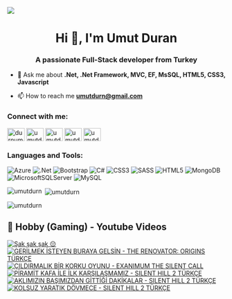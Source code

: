 ![](https://komarev.com/ghpvc/?username=umutdurn&color=blue)
<h1 align="center">Hi 👋, I'm Umut Duran</h1>
<h3 align="center">A passionate Full-Stack developer from Turkey</h3>

- 💬 Ask me about **.Net, .Net Framework, MVC, EF, MsSQL,  HTML5, CSS3,  Javascript**

- 📫 How to reach me **umutdurn@gmail.com**

<h3 align="left">Connect with me:</h3>
<p align="left">
<a href="https://twitter.com/durnumut" target="blank"><img align="center" src="https://raw.githubusercontent.com/rahuldkjain/github-profile-readme-generator/master/src/images/icons/Social/twitter.svg" alt="durnumut" height="30" width="40" /></a>
<a href="https://linkedin.com/in/umutdurn" target="blank"><img align="center" src="https://raw.githubusercontent.com/rahuldkjain/github-profile-readme-generator/master/src/images/icons/Social/linked-in-alt.svg" alt="umutdurn" height="30" width="40" /></a>
<a href="https://fb.com/umutdurn" target="blank"><img align="center" src="https://raw.githubusercontent.com/rahuldkjain/github-profile-readme-generator/master/src/images/icons/Social/facebook.svg" alt="umutdurn" height="30" width="40" /></a>
<a href="https://instagram.com/umutdurn" target="blank"><img align="center" src="https://raw.githubusercontent.com/rahuldkjain/github-profile-readme-generator/master/src/images/icons/Social/instagram.svg" alt="umutdurn" height="30" width="40" /></a>
<a href="https://www.youtube.com/c/umutdrn" target="blank"><img align="center" src="https://raw.githubusercontent.com/rahuldkjain/github-profile-readme-generator/master/src/images/icons/Social/youtube.svg" alt="umutdrn" height="30" width="40" /></a>
</p>

<h3 align="left">Languages and Tools:</h3>

![Azure](https://img.shields.io/badge/azure-%230072C6.svg?style=for-the-badge&logo=microsoftazure&logoColor=white)
  ![.Net](https://img.shields.io/badge/.NET-5C2D91?style=for-the-badge&logo=.net&logoColor=white)
  ![Bootstrap](https://img.shields.io/badge/bootstrap-%238511FA.svg?style=for-the-badge&logo=bootstrap&logoColor=white)
  ![C#](https://img.shields.io/badge/c%23-%23239120.svg?style=for-the-badge&logo=csharp&logoColor=white)
  ![CSS3](https://img.shields.io/badge/css3-%231572B6.svg?style=for-the-badge&logo=css3&logoColor=white)
  ![SASS](https://img.shields.io/badge/SASS-hotpink.svg?style=for-the-badge&logo=SASS&logoColor=white)
  ![HTML5](https://img.shields.io/badge/html5-%23E34F26.svg?style=for-the-badge&logo=html5&logoColor=white)
  ![MongoDB](https://img.shields.io/badge/MongoDB-%234ea94b.svg?style=for-the-badge&logo=mongodb&logoColor=white)
  ![MicrosoftSQLServer](https://img.shields.io/badge/Microsoft%20SQL%20Server-CC2927?style=for-the-badge&logo=microsoft%20sql%20server&logoColor=white)
  ![MySQL](https://img.shields.io/badge/mysql-4479A1.svg?style=for-the-badge&logo=mysql&logoColor=white)

<p><img align="left" src="https://github-readme-stats.vercel.app/api/top-langs?username=umutdurn&show_icons=true&locale=en&layout=compact" alt="umutdurn" /></p>

<p>&nbsp;<img align="center" src="https://github-readme-stats.vercel.app/api?username=umutdurn&show_icons=true&locale=en" alt="umutdurn" /></p>

<p><img align="center" src="https://github-readme-streak-stats.herokuapp.com/?user=umutdurn&" alt="umutdurn" /></p>

<summary><h2>📸 Hobby (Gaming) - Youtube Videos</h2></summary>

<!-- BEGIN YOUTUBE-CARDS -->
[![Şak şak şak 😔](https://ytcards.demolab.com/?id=1tznjYQCCzk&title=%C5%9Eak+%C5%9Fak+%C5%9Fak+%F0%9F%98%94&lang=en&timestamp=1733916304&background_color=%230d1117&title_color=%23ffffff&stats_color=%23dedede&max_title_lines=1&width=250&border_radius=5 "Şak şak şak 😔")](https://www.youtube.com/watch?v=1tznjYQCCzk)
[![GERİLMEK İSTEYEN BURAYA GELSİN - THE RENOVATOR: ORIGINS TÜRKÇE](https://ytcards.demolab.com/?id=vMu5rBl2wm0&title=GER%C4%B0LMEK+%C4%B0STEYEN+BURAYA+GELS%C4%B0N+-+THE+RENOVATOR%3A+ORIGINS+T%C3%9CRK%C3%87E&lang=en&timestamp=1729954858&background_color=%230d1117&title_color=%23ffffff&stats_color=%23dedede&max_title_lines=1&width=250&border_radius=5 "GERİLMEK İSTEYEN BURAYA GELSİN - THE RENOVATOR: ORIGINS TÜRKÇE")](https://www.youtube.com/watch?v=vMu5rBl2wm0)
[![ÇILDIRMALIK BİR KORKU OYUNU - EXANIMUM THE SILENT CALL](https://ytcards.demolab.com/?id=DdprF0X1q8U&title=%C3%87ILDIRMALIK+B%C4%B0R+KORKU+OYUNU+-+EXANIMUM+THE+SILENT+CALL&lang=en&timestamp=1729616417&background_color=%230d1117&title_color=%23ffffff&stats_color=%23dedede&max_title_lines=1&width=250&border_radius=5 "ÇILDIRMALIK BİR KORKU OYUNU - EXANIMUM THE SILENT CALL")](https://www.youtube.com/watch?v=DdprF0X1q8U)
[![PİRAMİT KAFA İLE İLK KARŞILAŞMAMIZ - SILENT HILL 2 TÜRKÇE](https://ytcards.demolab.com/?id=4ZlINcO4uMA&title=P%C4%B0RAM%C4%B0T+KAFA+%C4%B0LE+%C4%B0LK+KAR%C5%9EILA%C5%9EMAMIZ+-+SILENT+HILL+2+T%C3%9CRK%C3%87E&lang=en&timestamp=1728918008&background_color=%230d1117&title_color=%23ffffff&stats_color=%23dedede&max_title_lines=1&width=250&border_radius=5 "PİRAMİT KAFA İLE İLK KARŞILAŞMAMIZ - SILENT HILL 2 TÜRKÇE")](https://www.youtube.com/watch?v=4ZlINcO4uMA)
[![AKLIMIZIN BAŞIMIZDAN GİTTİĞİ DAKİKALAR - SILENT HILL 2 TÜRKÇE](https://ytcards.demolab.com/?id=Uw_x_j3iVS0&title=AKLIMIZIN+BA%C5%9EIMIZDAN+G%C4%B0TT%C4%B0%C4%9E%C4%B0+DAK%C4%B0KALAR+-+SILENT+HILL+2+T%C3%9CRK%C3%87E&lang=en&timestamp=1728831624&background_color=%230d1117&title_color=%23ffffff&stats_color=%23dedede&max_title_lines=1&width=250&border_radius=5 "AKLIMIZIN BAŞIMIZDAN GİTTİĞİ DAKİKALAR - SILENT HILL 2 TÜRKÇE")](https://www.youtube.com/watch?v=Uw_x_j3iVS0)
[![KOLSUZ YARATIK DÖVMECE - SILENT HILL 2 TÜRKÇE](https://ytcards.demolab.com/?id=aC_c4pUStxE&title=KOLSUZ+YARATIK+D%C3%96VMECE+-+SILENT+HILL+2+T%C3%9CRK%C3%87E&lang=en&timestamp=1728745200&background_color=%230d1117&title_color=%23ffffff&stats_color=%23dedede&max_title_lines=1&width=250&border_radius=5 "KOLSUZ YARATIK DÖVMECE - SILENT HILL 2 TÜRKÇE")](https://www.youtube.com/watch?v=aC_c4pUStxE)
<!-- END YOUTUBE-CARDS -->
